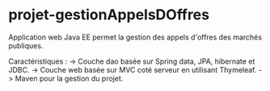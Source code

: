 # projet-gestionAppelsDOffres
Application web Java EE permet la gestion des appels d'offres des marchés publiques.

Caractéristiques : 
  -> Couche dao basée sur Spring data, JPA, hibernate et JDBC. 
  -> Couche web basée sur MVC coté serveur en utilisant Thymeleaf. 
  -> Maven pour la gestion du projet.
